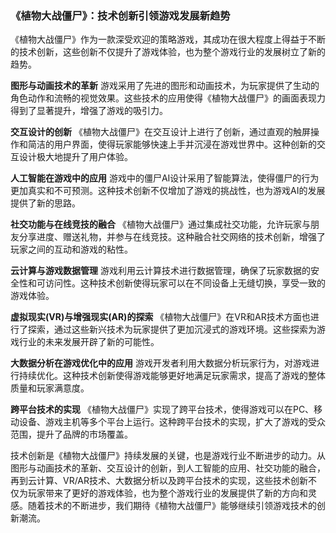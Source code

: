### 《植物大战僵尸》：技术创新引领游戏发展新趋势

《植物大战僵尸》作为一款深受欢迎的策略游戏，其成功在很大程度上得益于不断的技术创新，这些创新不仅提升了游戏体验，也为整个游戏行业的发展树立了新的趋势。

**图形与动画技术的革新**
游戏采用了先进的图形和动画技术，为玩家提供了生动的角色动作和流畅的视觉效果。这些技术的应用使得《植物大战僵尸》的画面表现力得到了显著提升，增强了游戏的吸引力。

**交互设计的创新**
《植物大战僵尸》在交互设计上进行了创新，通过直观的触屏操作和简洁的用户界面，使得玩家能够快速上手并沉浸在游戏世界中。这种创新的交互设计极大地提升了用户体验。

**人工智能在游戏中的应用**
游戏中的僵尸AI设计采用了智能算法，使得僵尸的行为更加真实和不可预测。这种技术创新不仅增加了游戏的挑战性，也为游戏AI的发展提供了新的思路。

**社交功能与在线竞技的融合**
《植物大战僵尸》通过集成社交功能，允许玩家与朋友分享进度、赠送礼物，并参与在线竞技。这种融合社交网络的技术创新，增强了玩家之间的互动和游戏的粘性。

**云计算与游戏数据管理**
游戏利用云计算技术进行数据管理，确保了玩家数据的安全性和可访问性。这种技术创新使得玩家可以在不同设备上无缝切换，享受一致的游戏体验。

**虚拟现实(VR)与增强现实(AR)的探索**
《植物大战僵尸》在VR和AR技术方面也进行了探索，通过这些新兴技术为玩家提供了更加沉浸式的游戏环境。这些探索为游戏行业的未来发展开辟了新的可能性。

**大数据分析在游戏优化中的应用**
游戏开发者利用大数据分析玩家行为，对游戏进行持续优化。这种技术创新使得游戏能够更好地满足玩家需求，提高了游戏的整体质量和玩家满意度。

**跨平台技术的实现**
《植物大战僵尸》实现了跨平台技术，使得游戏可以在PC、移动设备、游戏主机等多个平台上运行。这种跨平台技术的实现，扩大了游戏的受众范围，提升了品牌的市场覆盖。

技术创新是《植物大战僵尸》持续发展的关键，也是游戏行业不断进步的动力。从图形与动画技术的革新、交互设计的创新，到人工智能的应用、社交功能的融合，再到云计算、VR/AR技术、大数据分析以及跨平台技术的实现，这些技术创新不仅为玩家带来了更好的游戏体验，也为整个游戏行业的发展提供了新的方向和灵感。随着技术的不断进步，我们期待《植物大战僵尸》能够继续引领游戏技术的创新潮流。